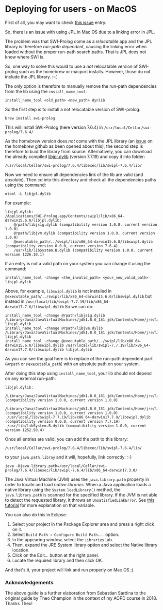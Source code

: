#  Deploying for users - on MacOS

First of all, you may want to check [this issue](https://github.com/SWI-Prolog/packages-jpl/issues/2#event-1900141361) entry.
 
So, there is an issue with using JPL in Mac OS due to a linking error in JPL. 

The problem was that SWI-Prolog come as a _relocatable_ app and the JPL library is therefore _run-path dependent_, causing the linking error when loaded without the proper run-path search paths. That is JPL does not know where SWI is.
 
So, one way to solve this would to use a _not_ relocatable version of SWI-prolog such as the homebrew or macport installs. However, those do not include the JPL library. :-(
 
The only option is therefore to manually remove the run-path dependencies from the lib using the `install_name_tool`: 

    install_name_tool <old_path> <new_path> dynlib

So the first step is to install a not relocatable version of SWI-prolog:

    brew install swi-prolog

This will install SWI-Prolog (here version 7.6.4) in `/usr/local/Cellar/swi-prolog/7.6.4/`

As the homebrew version does _not_ come with the JPL library (an [issue](https://github.com/Homebrew/homebrew-core/issues/32364) on the homebrew github as been opened about this), the second step is therefore to buid the library from source. Alternatively, you can download the already compiled  [libjpl.dylib](files/libjpl.dylib) (version 7.7.19) and copy it into folder:

    /usr/local/Cellar/swi-prolog/7.6.4/libexec/lib/swipl-7.6.4/lib/

Now we need to ensure all dependencies link of the lib are valid (and absolute).
Then cd into this directory and check all the dependencies paths using the command:

    otool -L libjpl.dylib

For example:

    libjpl.dylib:
    /Applications/SWI-Prolog.app/Contents/swipl/lib/x86_64-darwin15.6.0/libjpl.dylib:
        @rpath/libjsig.dylib (compatibility version 1.0.0, current version 1.0.0)
        @rpath/libjvm.dylib (compatibility version 1.0.0, current version 1.0.0)
        @executable_path/../swipl/lib/x86_64-darwin15.6.0/libswipl.dylib (compatibility version 0.0.0, current version 7.6.4)
        /usr/lib/libSystem.B.dylib (compatibility version 1.0.0, current version 1226.10.1)

If an entry is not a valid path on your system you can change it using the command:

    install_name_tool -change <the_invalid_path> <your_new_valid_path> libjpl.dylib

Above, for example, `libswipl.dylib` is not installed in  `@executable_path/../swipl/lib/x86_64-darwin15.6.0/libswipl.dylib` but instead in `/usr/local/lib/swipl-7.7.19/lib/x86_64-darwin17.7.0/libswipl.dylib`
So we can do:

    install_name_tool -change @rpath/libjsig.dylib /Library/Java/JavaVirtualMachines/jdk1.8.0_181.jdk/Contents/Home/jre/lib/server/libjsig.dylib libjpl.dylib
    install_name_tool -change @rpath/libjvm.dylib /Library/Java/JavaVirtualMachines/jdk1.8.0_181.jdk/Contents/Home/jre/lib/server/libjvm.dylib libjpl.dylib
    install_name_tool -change @executable_path/../swipl/lib/x86_64-darwin15.6.0/libswipl.dylib /usr/local/lib/swipl-7.7.19/lib/x86_64-darwin17.7.0/libswipl.dylib libjpl.dylib

As you can see the goal here is to replace of the run-path dependent part (`@rpath` or `@executable_path`) with an absolute path on your system.

After doing this step using `install_name_tool`, your lib should not depend on any external run-path:

    libjpl.dylib:
     /Library/Java/JavaVirtualMachines/jdk1.8.0_181.jdk/Contents/Home/jre/lib/server/libjsig.dylib (compatibility version 1.0.0, current version 1.0.0)
     /Library/Java/JavaVirtualMachines/jdk1.8.0_181.jdk/Contents/Home/jre/lib/server/libjvm.dylib (compatibility version 1.0.0, current version 1.0.0)
     /usr/local/lib/swipl-7.7.19/lib/x86_64-darwin17.7.0/libswipl.dylib (compatibility version 0.0.0, current version 7.7.19)
     /usr/lib/libSystem.B.dylib (compatibility version 1.0.0, current version 1252.50.4)


Once all entries are valid, you can add the path to this library:

    /usr/local/Cellar/swi-prolog/7.6.4/libexec/lib/swipl-7.6.4/lib/ 

to your `java.path.libray` and it will, hopefully, link correctly: :-)
  
    java -Djava.library.path=/usr/local/Cellar/swi-prolog/7.6.4/libexec/lib/swipl-7.6.4/lib/x86_64-darwin17.3.0/
 
The Java Virtual Machine (JVM) uses the `java.library.path` property in order to locate and load _native libraries_. 
When a Java application loads a native library using the `System.loadLibrary()` method, the `java.library.path` is scanned for the specified library. 
If the JVM is not able to detect the requested library, it throws an `UnsatisfiedLinkError`. 
See [this tutorial](https://examples.javacodegeeks.com/java-basics/java-library-path-what-is-it-and-how-to-use/) for more explanation on that variable.


You can also do this in Eclipse: 

1. Select your project in the Package Explorer area and press a right click on it.
2. Select `Build Path → Configure Build Path...` option.
3. In the appearing window, select the `Libraries` tab.
4. Then, expand the JRE System library option and select the Native library location.
5. Click on the Edit... button at the right panel.
6. Locate the required library and then click OK.
 
And that's it, your project will link and run properly on Mac OS ;)


### Acknowledgements

The above guide is a further elaboration from Sebastian Sardina to the original guide by Theo Champion in the context of my AOPD course in 2018. Thanks Theo!
